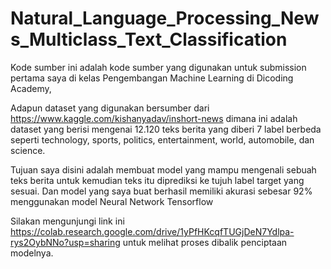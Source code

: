 # Natural_Language_Processing_News_Multiclass_Text_Classification
Kode sumber ini adalah kode sumber yang digunakan untuk submission pertama saya di kelas Pengembangan Machine Learning di Dicoding Academy,

Adapun dataset yang digunakan bersumber dari https://www.kaggle.com/kishanyadav/inshort-news dimana ini adalah dataset yang berisi mengenai 12.120 teks berita yang diberi 7 label berbeda seperti technology, sports, politics, entertainment, world, automobile, dan science.

Tujuan saya disini adalah membuat model yang mampu mengenali sebuah teks berita untuk kemudian teks itu diprediksi ke tujuh label target yang sesuai. Dan model yang saya buat berhasil memiliki akurasi sebesar 92% menggunakan model Neural Network Tensorflow

Silakan mengunjungi link ini https://colab.research.google.com/drive/1yPfHKcqfTUGjDeN7Ydlpa-rys2OybNNo?usp=sharing untuk melihat proses dibalik penciptaan modelnya.
